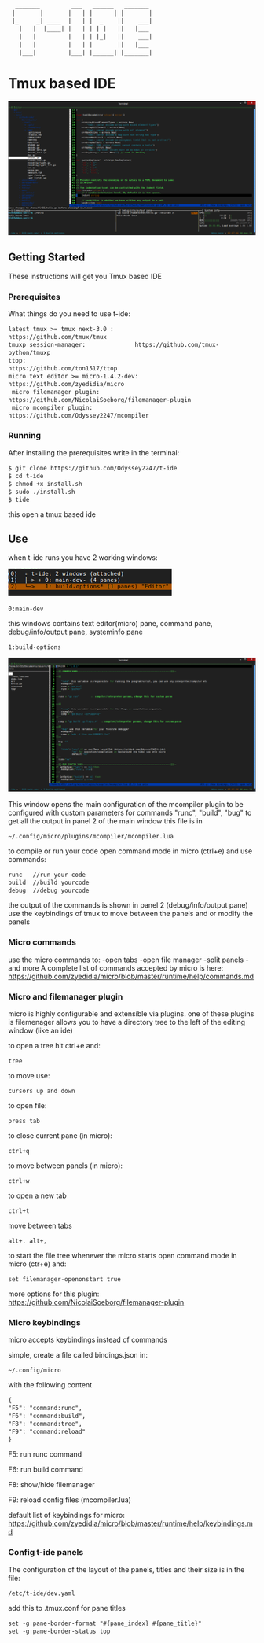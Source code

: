       _______         ___   ______   _______ 
     |       |       |   | |      | |       |
     |_     _| ____  |   | |  _    ||    ___|
       |   |  |____| |   | | | |   ||   |___ 
       |   |         |   | | |_|   ||    ___|
       |   |         |   | |       ||   |___ 
       |___|         |___| |______| |_______|

# Tmux based IDE 

![](t-ide.png)

## Getting Started

These instructions will get you Tmux based IDE

### Prerequisites

What things do you need to use t-ide:

```
latest tmux >= tmux next-3.0 :              https://github.com/tmux/tmux
tmuxp session-manager:    		    https://github.com/tmux-python/tmuxp
ttop:                                       https://github.com/ton1517/ttop
micro text editor >= micro-1.4.2-dev:       https://github.com/zyedidia/micro
 micro filemanager plugin:                  https://github.com/NicolaiSoeborg/filemanager-plugin
 micro mcompiler plugin:                    https://github.com/Odyssey2247/mcompiler
```

### Running

After installing the prerequisites write in the terminal:

```
$ git clone https://github.com/Odyssey2247/t-ide
$ cd t-ide
$ chmod +x install.sh
$ sudo ./install.sh
$ tide
```
this open a tmux based ide

## Use

when t-ide runs you have 2 working windows:

![](windows.png)

	0:main-dev 

this windows contains text editor(micro) pane, command pane, debug/info/output pane, systeminfo pane

	1:build-options

![](config.png)

This window opens the main configuration of the mcompiler plugin to 
be configured with custom parameters for commands "runc", "build", "bug"
to get all the output in panel 2 of the main window
this file is in

    ~/.config/micro/plugins/mcompiler/mcompiler.lua

to compile or run your code open command mode in micro (ctrl+e) and use commands:

    runc   //run your code 
    build  //build yourcode
    debug  //debug yourcode
    
the output of the commands is shown in panel 2 (debug/info/output pane)
use the keybindings of tmux to move between the panels and or modify the panels

### Micro commands

use the micro commands to:
-open tabs
-open file manager
-split panels
-and more
A complete list of commands accepted by micro is here: https://github.com/zyedidia/micro/blob/master/runtime/help/commands.md

### Micro and filemanager plugin

micro is highly configurable and extensible via plugins. 
one of these plugins is filemenager allows you to have a 
directory tree to the left of the editing window (like an ide)

to open a tree hit ctrl+e and:

    tree

to move use:

    cursors up and down  

to open file:

    press tab

to close current pane (in micro):

    ctrl+q

to move between panels (in micro):

    ctrl+w

to open a new tab 
  
    ctrl+t

move between tabs

    alt+. alt+,

to start the file tree whenever the micro starts 
open command mode in micro (ctr+e) and:

    set filemanager-openonstart true

more options for this plugin: https://github.com/NicolaiSoeborg/filemanager-plugin

### Micro keybindings

micro accepts keybindings instead of commands

simple, create a file called bindings.json in:

	~/.config/micro

with the following content

    {
    "F5": "command:runc",
    "F6": "command:build",
    "F8": "command:tree",
    "F9": "command:reload"
    }

F5: run runc command

F6: run build command

F8: show/hide filemanager

F9: reload config files (mcompiler.lua)

default list of keybindings for micro: https://github.com/zyedidia/micro/blob/master/runtime/help/keybindings.md

### Config t-ide panels

The configuration of the layout of the panels, titles and their size is in the file:

    /etc/t-ide/dev.yaml

add this to .tmux.conf for pane titles

    set -g pane-border-format "#{pane_index} #{pane_title}"
    set -g pane-border-status top
